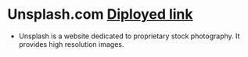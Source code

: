 # Unsplash.com [Diployed link](https://leafy-tarsier-0c242d.netlify.app/)

* Unsplash is a website dedicated to proprietary stock photography. It provides high resolution images. 


